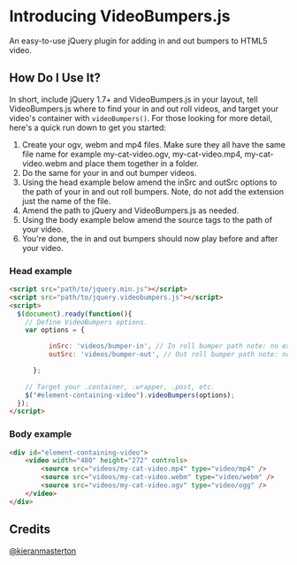 # Introducing VideoBumpers.js
An easy-to-use jQuery plugin for adding in and out bumpers to HTML5 video.

## How Do I Use It?
In short, include jQuery 1.7+ and VideoBumpers.js in your layout, tell VideoBumpers.js where to find your in and out roll videos, and target your video's container with `videoBumpers()`. For those looking for more detail, here's a quick run down to get you started:

1. Create your ogv, webm and mp4 files. Make sure they all have the same file name for example my-cat-video.ogv, my-cat-video.mp4, my-cat-video.webm and place them together in a folder.
2. Do the same for your in and out bumper videos.
3. Using the head example below amend the inSrc and outSrc options to the path of your in and out roll bumpers. Note, do not add the extension just the name of the file.
4. Amend the path to jQuery and VideoBumpers.js as needed.
5. Using the body example below amend the source tags to the path of your video.
6. You're done, the in and out bumpers should now play before and after your video.

### Head example

```html
<script src="path/to/jquery.min.js"></script>
<script src="path/to/jquery.videobumpers.js"></script>
<script>
  $(document).ready(function(){
	// Define VideoBumpers options.
	var options = {

          inSrc: 'videos/bumper-in', // In roll bumper path note: no extension.
          outSrc: 'videos/bumper-out', // Out roll bumper path note: no extension.

      };
	
    // Target your .container, .wrapper, .post, etc.
    $("#element-containing-video").videoBumpers(options);
  });
</script>
```

### Body example
```html
<div id="element-containing-video">
	<video width="480" height="272" controls>
		<source src="videos/my-cat-video.mp4" type="video/mp4" />
		<source src="videos/my-cat-video.webm" type="video/webm" />
		<source src="videos/my-cat-video.ogv" type="video/ogg" />
	</video>
</div>
```

## Credits
[@kieranmasterton](http://twitter.com/kieranmasterton)